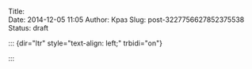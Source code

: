 Title:  
Date: 2014-12-05 11:05
Author: Краз
Slug: post-3227756627852375538
Status: draft

::: {dir="ltr" style="text-align: left;" trbidi="on"}
  
:::
